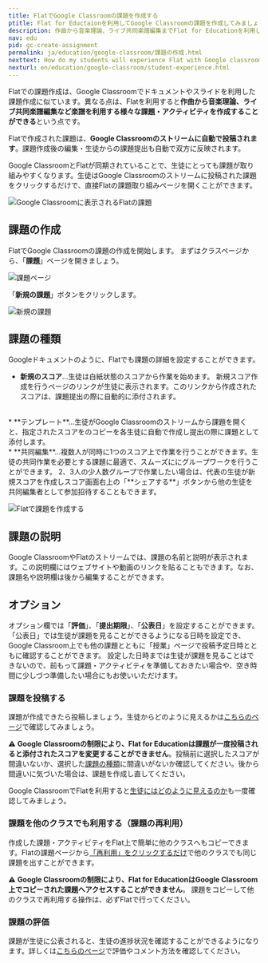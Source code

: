 ```yaml
---
title: FlatでGoogle Classroomの課題を作成する
ptitle: Flat for Eductaionを利用してGoogle Classroomの課題を作成してみましょう。
description: 作曲から音楽理論、ライブ共同楽譜編集までFlat for Educationを利用して様々な課題やアクティビティを作成することができます。
nav: edu
pid: gc-create-assignment
permalink: ja/education/google-classroom/課題の作成.html
nexttext: How do my students will experience Flat with Google classroom?
nexturl: en/education/google-classroom/student-experience.html
---
```


Flatでの課題作成は、Google Classroomでドキュメントやスライドを利用した課題作成に似ています。異なる点は、Flatを利用すると**作曲から音楽理論、ライブ共同楽譜編集など楽譜を利用する様々な課題・アクティビティを作成することができる**という点です。

Flatで作成された課題は、**Google Classroomのストリームに自動で投稿されます**。課題作成後の編集・生徒からの課題提出も自動で双方に反映されます。

Google ClassroomとFlatが同期されていることで、生徒にとっても課題が取り組みやすくなります。生徒はGoogle Classroomのストリームに投稿された課題をクリックするだけで、直接Flatの課題取り組みページを開くことができます。

![Google Classroomに表示されるFlatの課題](/help/assets/img/edu-ja/gc-stream-student.png)
<br>

## 課題の作成

FlatでGoogle Classroomの課題の作成を開始します。
まずはクラスページから、「**課題**」ページを開きましょう。

![課題ページ](/help/assets/img/edu-ja/class-tab-assignments.png)

「**新規の課題**」ボタンをクリックします。

![新規の課題](/help/assets/img/edu-ja/class-new-assignment-btn.png)
<br>

## 課題の種類

Googleドキュメントのように、Flatでも課題の詳細を設定することができます。

* **新規のスコア**…生徒は白紙状態のスコアから作業を始めます。
新規スコア作成を行うページのリンクが生徒に表示されます。このリンクから作成されたスコアは、課題提出の際に自動的に添付されます。
<br>
* **テンプレート**…生徒がGoogle Classroomのストリームから課題を開くと、指定されたスコアをのコピーを各生徒に自動で作成し提出の際に課題として添付します。
<br>
* **共同編集**…複数人が同時に1つのスコア上で作業を行うことができます。生徒の共同作業を必要とする課題に最適で、スムーズににグループワークを行うことができます。
2、3人の少人数グループで作業したい場合は、代表の生徒が新規スコアを作成しスコア画面右上の「**シェアする**」ボタンから他の生徒を共同編集者として参加招待することもできます。

![Flatで課題を作成する](/help/assets/img/edu-ja/class-new-assignment-pick-type.png)
<br>

## 課題の説明

Google ClassroomやFlatのストリームでは、課題の名前と説明が表示されます。この説明欄にはウェブサイトや動画のリンクを貼ることもできます。なお、課題名や説明欄は後から編集することができます。

## オプション
オプション欄では「**評価**」、「**提出期限**」、「**公表日**」を設定することができます。 「公表日」では生徒が課題を見ることができるようになる日時を設定でき、Google Classroom上でも他の課題とともに「授業」ページで投稿予定日時とともに確認することができます。
設定した日時までは生徒が課題を見ることはできないので、前もって課題・アクティビティを準備しておきたい場合や、空き時間に少しづつ準備したい場合にもお使いいただけます。
<br>

### 課題を投稿する

課題が作成できたら投稿しましょう。生徒からどのように見えるかは[こちらのページ](/help/ja/education/生徒view.html)で確認してみましょう。

⚠️ **Google Classroomの制限により、Flat for Educationは課題が一度投稿されると添付されたスコアを変更することができません**。投稿前に選択したスコアが間違いないか、選択した[課題の種類](#assignment-mode)に間違いがないか確認してください。後から間違いに気づいた場合は、課題を作成し直してください。

Google ClassroomでFlatを利用すると[生徒にはどのように見えるのか](/help/en/education/google-classroom/student-experience.html)も一度確認してみましょう。
<br>

### 課題を他のクラスでも利用する（課題の再利用）

作成した課題・アクティビティをFlat上で簡単に他のクラスへもコピーできます。Flatの課題ページから[「再利用」をクリックするだけ](/help/ja/education/課題の再利用.html)で他のクラスでも同じ課題を出すことができます。

⚠️ **Google Classroomの制限により、Flat for EducationはGoogle Classroom上でコピーされた課題へアクセスすることができません**。 課題をコピーして他のクラスで再利用する操作は、必ずFlatで行ってください。
<br>

### 課題の評価

課題が生徒に公表されると、生徒の進捗状況を確認することができるようになります。詳しくは[こちらのページ](/help/ja/education/課題を評価する.html)で評価やコメント方法を確認してください。
